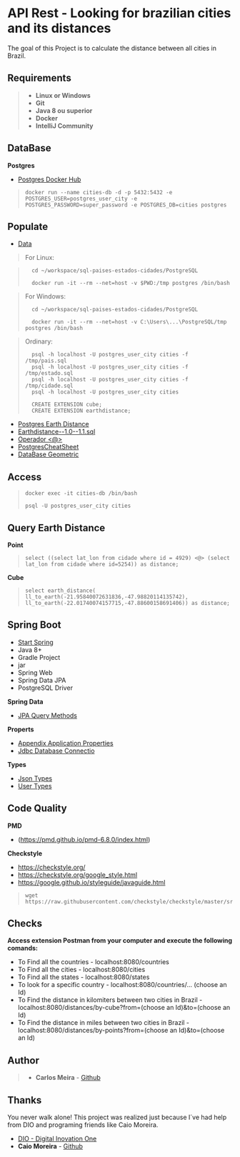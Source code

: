 # API Rest - Looking for brazilian cities and its distances

The goal of this Project is to calculate the distance between all cities in Brazil.

## Requirements
> - **Linux or Windows**
> - **Git**
> - **Java 8 ou superior**
> - **Docker**
> - **IntelliJ Community**

## DataBase
 **Postgres**
- [Postgres Docker Hub](https://hub.docker.com/_/postgres)

> ```
> docker run --name cities-db -d -p 5432:5432 -e POSTGRES_USER=postgres_user_city -e POSTGRES_PASSWORD=super_password -e POSTGRES_DB=cities postgres
> ```


## Populate
- [Data](https://github.com/chinnonsantos/sql-paises-estados-cidades/tree/master/PostgreSQL)

> For Linux:

> ```
> 	cd ~/workspace/sql-paises-estados-cidades/PostgreSQL
> 	
> 	docker run -it --rm --net=host -v $PWD:/tmp postgres /bin/bash

> For Windows:
> ```
> 	cd ~/workspace/sql-paises-estados-cidades/PostgreSQL
> 	
> 	docker run -it --rm --net=host -v C:\Users\...\PostgreSQL/tmp postgres /bin/bash

> Ordinary:
> ```	
> 	psql -h localhost -U postgres_user_city cities -f /tmp/pais.sql
> 	psql -h localhost -U postgres_user_city cities -f /tmp/estado.sql
> 	psql -h localhost -U postgres_user_city cities -f /tmp/cidade.sql
> 	psql -h localhost -U postgres_user_city cities
> 	
> 	CREATE EXTENSION cube; 
> 	CREATE EXTENSION earthdistance;

- [Postgres Earth Distance](https://www.postgresql.org/docs/current/earthdistance.html)
- [Earthdistance--1.0--1.1.sql](https://github.com/postgres/postgres/blob/master/contrib/earthdistance/earthdistance--1.0--1.1.sql)
- [Operador <@>](https://github.com/postgres/postgres/blob/master/contrib/earthdistance/earthdistance--1.1.sql)
- [PostgresCheatSheet](https://postgrescheatsheet.com/#/tables)
- [DataBase Geometric](https://www.postgresql.org/docs/current/datatype-geometric.html)

## Access

> ```
> docker exec -it cities-db /bin/bash
> 
> psql -U postgres_user_city cities
> ```

## Query Earth Distance
 **Point**

> ```
> select ((select lat_lon from cidade where id = 4929) <@> (select lat_lon from cidade where id=5254)) as distance;
> ```

 **Cube**
> ```
> select earth_distance( ll_to_earth(-21.95840072631836,-47.98820114135742), ll_to_earth(-22.01740074157715,-47.88600158691406)) as distance;
> ```


## Spring Boot
- [Start Spring](https://start.spring.io/)
- Java 8+
- Gradle Project
- jar
- Spring Web
- Spring Data JPA
- PostgreSQL Driver

 **Spring Data**
- [JPA Query Methods](https://docs.spring.io/spring-data/jpa/docs/current/reference/html/#jpa.query-methods)
>
 **Properts**
- [Appendix Application Properties](https://docs.spring.io/spring-boot/docs/current/reference/html/appendix-application-properties.html)
- [Jdbc Database Connectio](https://www.codejava.net/java-se/jdbc/jdbc-database-connection-url-for-common-databases)

>
 **Types**
- [Json Types](https://github.com/vladmihalcea/hibernate-types)
- [User Types](https://docs.jboss.org/hibernate/orm/3.5/api/org/hibernate/usertype/UserType.html)


## Code Quality
 **PMD**
- (https://pmd.github.io/pmd-6.8.0/index.html)

 **Checkstyle**
- https://checkstyle.org/
- https://checkstyle.org/google_style.html
- https://google.github.io/styleguide/javaguide.html

> ```
> wget https://raw.githubusercontent.com/checkstyle/checkstyle/master/src/main/resources/google_checks.xml
> ```

## Checks

**Access extension Postman from your computer and execute the following comands:**

- To Find all the countries - localhost:8080/countries
- To Find all the cities - localhost:8080/cities
- To Find all the states - localhost:8080/states
- To look for a specific country - localhost:8080/countries/... (choose an Id)
- To Find the distance in kilomiters between two cities in Brazil - localhost:8080/distances/by-cube?from=(choose an Id)&to=(choose an Id)
- To Find the distance in miles between two cities in Brazil - localhost:8080/distances/by-points?from=(choose an Id)&to=(choose an Id)

## Author

> - **Carlos Meira** - [Github](https://github.com/carlosMeira78)


## Thanks 

You never walk alone! 
This project was realized just because I´ve had help from DIO and programing friends like Caio Moreira.

- [DIO - Digital Inovation One](https://web.digitalinnovation.one/home)
- **Caio Moreira** - [Github](https://github.com/caiomcs04)




